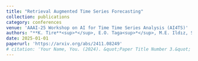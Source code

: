 ```yaml
---
title: "Retrieval Augmented Time Series Forecasting"
collection: publications
category: conferences
venue: 'AAAI-25 Workshop on AI for Time Time Series Analysis (AI4TS)'
authors: "**K. Tire**<sup>*</sup>, E.O. Taga<sup>*</sup>, M.E. Ildız, S. Oymak"
date: 2025-01-01
paperurl: 'https://arxiv.org/abs/2411.08249'
# citation: 'Your Name, You. (2024). &quot;Paper Title Number 3.&quot; <i>GitHub Journal of Bugs</i>. 1(3).'
---
```

